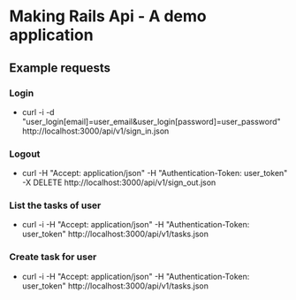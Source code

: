 # Making Rails Api - A demo application

## Example requests

### Login
*  curl -i -d "user_login[email]=user_email&user_login[password]=user_password" http://localhost:3000/api/v1/sign_in.json
### Logout
 * curl -H "Accept: application/json" -H "Authentication-Token: user_token" -X DELETE  http://localhost:3000/api/v1/sign_out.json
### List the tasks of user
* curl -i -H "Accept: application/json" -H "Authentication-Token: user_token"     http://localhost:3000/api/v1/tasks.json
### Create task for user
* curl -i -H "Accept: application/json" -H "Authentication-Token: user_token"     http://localhost:3000/api/v1/tasks.json
